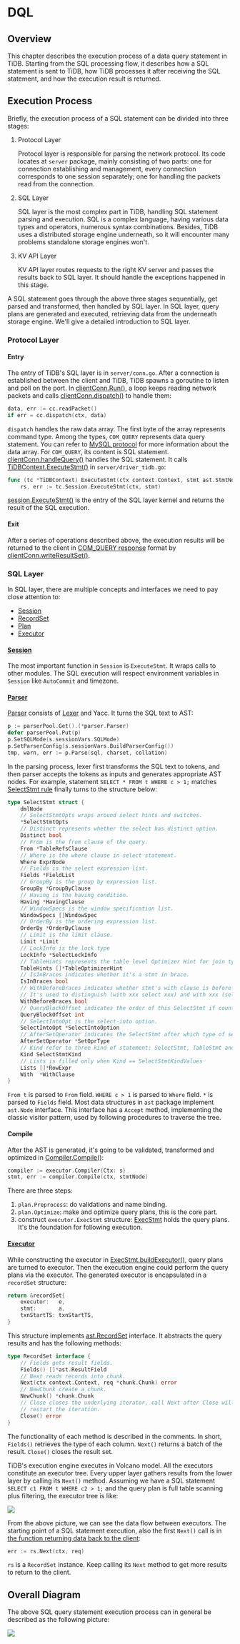 # DQL

## Overview

This chapter describes the execution process of a data query statement in TiDB. Starting from the SQL processing flow, it describes how a SQL statement is sent to TiDB, how TiDB processes it after receiving the SQL statement, and how the execution result is returned.

## Execution Process

Briefly, the execution process of a SQL statement can be divided into three stages:

1. Protocol Layer

   Protocol layer is responsible for parsing the network protocol. Its code locates at `server` package, mainly consisting of two parts: one for connection establishing and management, every connection corresponds to one session separately; one for handling the packets read from the connection.

2. SQL Layer

   SQL layer is the most complex part in TiDB, handling SQL statement parsing and execution. SQL is a complex language, having various data types and operators, numerous syntax combinations. Besides, TiDB uses a distributed storage engine underneath, so it will encounter many problems standalone storage engines won't.

3. KV API Layer

   KV API layer routes requests to the right KV server and passes the results back to SQL layer. It should handle the exceptions happened in this stage.

A SQL statement goes through the above three stages sequentially, get parsed and transformed, then handled by SQL layer. In SQL layer, query plans are generated and executed, retrieving data from the underneath storage engine. We'll give a detailed introduction to SQL layer.

### Protocol Layer

#### Entry

The entry of TiDB's SQL layer is in `server/conn.go`. After a connection is established between the client and TiDB, TiDB spawns a goroutine to listen and poll on the port. In [clientConn.Run()](https://github.com/pingcap/tidb/blob/05d2210647d6a1503a8d772477e43b14a024f609/server/conn.go#L911), a loop keeps reading network packets and calls [clientConn.dispatch()](https://github.com/pingcap/tidb/blob/05d2210647d6a1503a8d772477e43b14a024f609/server/conn.go#L1111) to handle them:

```go
data, err := cc.readPacket()
if err = cc.dispatch(ctx, data)
```

`dispatch` handles the raw data array. The first byte of the array represents command type. Among the types, `COM_QUERY` represents data query statement. You can refer to [MySQL protocol](https://dev.mysql.com/doc/internals/en/client-server-protocol.html) for more information about the data array. For `COM_QUERY`, its content is SQL statement. [clientConn.handleQuery()](https://github.com/pingcap/tidb/blob/05d2210647d6a1503a8d772477e43b14a024f609/server/conn.go#L1633) handles the SQL statement. It calls [TiDBContext.ExecuteStmt()](https://github.com/pingcap/tidb/blob/05d2210647d6a1503a8d772477e43b14a024f609/server/driver_tidb.go#L217) in `server/driver_tidb.go`:

```go
func (tc *TiDBContext) ExecuteStmt(ctx context.Context, stmt ast.StmtNode) (ResultSet, error) {
	rs, err := tc.Session.ExecuteStmt(ctx, stmt)
```

[session.ExecuteStmt()](https://github.com/pingcap/tidb/blob/05d2210647d6a1503a8d772477e43b14a024f609/session/session.go#L1620) is the entry of the SQL layer kernel and returns the result of the SQL execution.

#### Exit

After a series of operations described above, the execution results will be returned to the client in [COM_QUERY response](https://dev.mysql.com/doc/internals/en/com-query-response.html) format by [clientConn.writeResultSet()](https://github.com/pingcap/tidb/blob/05d2210647d6a1503a8d772477e43b14a024f609/server/conn.go#L1943).

### SQL Layer

In SQL layer, there are multiple concepts and interfaces we need to pay close attention to:

* [Session](https://github.com/pingcap/tidb/blob/05d2210647d6a1503a8d772477e43b14a024f609/session/session.go#L123)
* [RecordSet](https://github.com/pingcap/tidb/blob/05d2210647d6a1503a8d772477e43b14a024f609/util/sqlexec/restricted_sql_executor.go#L133)
* [Plan](https://github.com/pingcap/tidb/blob/05d2210647d6a1503a8d772477e43b14a024f609/planner/core/plan.go#L36)
* [Executor](https://github.com/pingcap/tidb/blob/05d2210647d6a1503a8d772477e43b14a024f609/executor/executor.go#L258)

#### [Session](session.md)

The most important function in `Session` is `ExecuteStmt`. It wraps calls to other modules. The SQL execution will respect environment variables in `Session` like `AutoCommit` and timezone.

#### [Parser](parser.md)

[Parser](https://github.com/pingcap/tidb/blob/master/parser/yy_parser.go) consists of [Lexer](https://github.com/pingcap/tidb/blob/master/parser/lexer.go) and Yacc. It turns the SQL text to AST:

```go
p := parserPool.Get().(*parser.Parser)
defer parserPool.Put(p)
p.SetSQLMode(s.sessionVars.SQLMode)
p.SetParserConfig(s.sessionVars.BuildParserConfig())
tmp, warn, err := p.Parse(sql, charset, collation)
```

In the parsing process, lexer first transforms the SQL text to tokens, and then parser accepts the tokens as inputs and generates appropriate AST nodes. For example, statement `SELECT * FROM t WHERE c > 1;` matches [SelectStmt rule](https://github.com/pingcap/tidb/blob/45457ea8810ca7b835da4ba7f55d0eee02043ac5/parser/parser.y#L3936) finally turns to the structure below:

```go
type SelectStmt struct {
	dmlNode
	// SelectStmtOpts wraps around select hints and switches.
	*SelectStmtOpts
	// Distinct represents whether the select has distinct option.
	Distinct bool
	// From is the from clause of the query.
	From *TableRefsClause
	// Where is the where clause in select statement.
	Where ExprNode
	// Fields is the select expression list.
	Fields *FieldList
	// GroupBy is the group by expression list.
	GroupBy *GroupByClause
	// Having is the having condition.
	Having *HavingClause
	// WindowSpecs is the window specification list.
	WindowSpecs []WindowSpec
	// OrderBy is the ordering expression list.
	OrderBy *OrderByClause
	// Limit is the limit clause.
	Limit *Limit
	// LockInfo is the lock type
	LockInfo *SelectLockInfo
	// TableHints represents the table level Optimizer Hint for join type
	TableHints []*TableOptimizerHint
	// IsInBraces indicates whether it's a stmt in brace.
	IsInBraces bool
	// WithBeforeBraces indicates whether stmt's with clause is before the brace.
	// It's used to distinguish (with xxx select xxx) and with xxx (select xxx)
	WithBeforeBraces bool
	// QueryBlockOffset indicates the order of this SelectStmt if counted from left to right in the sql text.
	QueryBlockOffset int
	// SelectIntoOpt is the select-into option.
	SelectIntoOpt *SelectIntoOption
	// AfterSetOperator indicates the SelectStmt after which type of set operator
	AfterSetOperator *SetOprType
	// Kind refer to three kind of statement: SelectStmt, TableStmt and ValuesStmt
	Kind SelectStmtKind
	// Lists is filled only when Kind == SelectStmtKindValues
	Lists []*RowExpr
	With  *WithClause
}
```

`From t` is parsed to `From` field. `WHERE c > 1` is parsed to `Where` field. `*` is parsed to `Fields` field. Most data structures in `ast` package implement `ast.Node` interface. This interface has a `Accept` method, implementing the classic visitor pattern, used by following procedures to traverse the tree.

#### Compile

After the AST is generated, it's going to be validated, transformed and optimized in [Compiler.Compile()](https://github.com/pingcap/tidb/blob/05d2210647d6a1503a8d772477e43b14a024f609/executor/compiler.go#L50):

```go
compiler := executor.Compiler{Ctx: s}
stmt, err := compiler.Compile(ctx, stmtNode)
```

There are three steps:

1. `plan.Preprocess`: do validations and name binding.
2. `plan.Optimize`: make and optimize query plans, this is the core part.
3. construct `executor.ExecStmt` structure: [ExecStmt](https://github.com/pingcap/tidb/blob/05d2210647d6a1503a8d772477e43b14a024f609/executor/adapter.go#L186) holds the query plans. It's the foundation for following execution.

#### [Executor](execution.md)

While constructing the executor in [ExecStmt.buildExecutor()](https://github.com/pingcap/tidb/blob/05d2210647d6a1503a8d772477e43b14a024f609/executor/adapter.go#L764), query plans are turned to executor. Then the execution engine could perform the query plans via the executor. The generated executor is encapsulated in a `recordSet` structure:

```go
return &recordSet{
	executor:   e,
	stmt:       a,
	txnStartTS: txnStartTS,
}
```

This structure implements [ast.RecordSet](https://github.com/pingcap/tidb/blob/05d2210647d6a1503a8d772477e43b14a024f609/util/sqlexec/restricted_sql_executor.go#L133) interface. It abstracts the query results and has the following methods:

```go
type RecordSet interface {
	// Fields gets result fields.
	Fields() []*ast.ResultField
	// Next reads records into chunk.
	Next(ctx context.Context, req *chunk.Chunk) error
	// NewChunk create a chunk.
	NewChunk() *chunk.Chunk
	// Close closes the underlying iterator, call Next after Close will
	// restart the iteration.
	Close() error
}
```

The functionality of each method is described in the comments. In short, `Fields()` retrieves the type of each column. `Next()` returns a batch of the result. `Close()` closes the result set.

TiDB's execution engine executes in Volcano model. All the executors constitute an executor tree. Every upper layer gathers results from the lower layer by calling its `Next()` method. Assuming we have a SQL statement `SELECT c1 FROM t WHERE c2 > 1;` and the query plan is full table scanning plus filtering, the executor tree is like:

![](../img/dql-volcano.png)

From the above picture, we can see the data flow between executors. The starting point of a SQL statement execution, also the first `Next()` call is in [the function returning data back to the client](https://github.com/pingcap/tidb/blob/05d2210647d6a1503a8d772477e43b14a024f609/server/conn.go#L2016):

```go
err := rs.Next(ctx, req)
```

`rs` is a `RecordSet` instance. Keep calling its `Next` method to get more results to return to the client.

## Overall Diagram

The above SQL query statement execution process can in general be described as the following picture:

![](../img/dql-frame-diagram.png)
